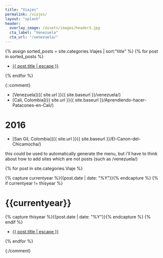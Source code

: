 ```yaml
---
title: "Viajes"
permalink: /viajes/ 
layout: "splash"
header:
  overlay_image: /assets/images/header3.jpg
  cta_label: "Venezuela"
  cta_url: "/venezuela/"
---
```


{% assign sorted_posts = site.categories.Viajes | sort:"title" %}
{% for post in sorted_posts %}
<ul>
  <li>
    <p>
      <a class="post-link" href="{{ post.url | prepend: site.baseurl }}">{{ post.title | escape }}</a>
    </p>
  </li>
</ul>
{% endfor %}

{::comment}

- [Venezuela]({{ site.url }}{{ site.baseurl }}/venezuela/)
- [Cali, Colombia]({{ site.url }}{{ site.baseurl }}/Aprendiendo-hacer-Patacones-en-Cali/)

# 2016

- [San Gil, Colombia]({{ site.url }}{{ site.baseurl }}/El-Canon-del-Chicamocha/)




this could be used to automatically generate the menu, but i'll have to think about how to add sites which are not posts (such as /venezuela/)

{% for post in site.categories.Viaje %}
  <p>
    {% capture currentyear %}{{post.date | date: "%Y"}}{% endcapture %}
    {% if currentyear != thisyear %}
      <h1>{{currentyear}}</h1>
      {% capture thisyear %}{{post.date | date: "%Y"}}{% endcapture %}
    {% endif %}
  </p>
  <ul>
    <li>
      <p>
        <a class="post-link" href="{{ post.url | prepend: site.baseurl }}">{{ post.title | escape }}
        </a>
      </p>
    </li>
  </ul>
{% endfor %}

{:/comment}